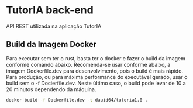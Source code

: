 # TutorIA back-end

API REST utilizada na aplicação TutorIA

## Build da Imagem Docker

Para executar sem ter o rust, basta ter o docker e fazer o build da imagem conforme comando abaixo. Recomenda-se usar conforme abaixo, a imagem Dockerfile.dev para desenvolvimento, pois o build é mais rápido. Para produção, ou para máxima performance do executável gerado, usar o build sem o -f Docierfile.dev. Neste último caso, o build pode levar de 10 a 20 minutos dependendo da máquina.

```bash
docker build -f Dockerfile.dev -t dauid64/tutoria1.0 .
```